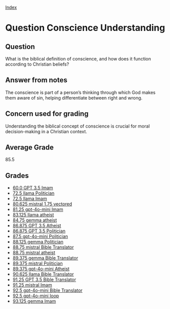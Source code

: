
[Index](../../index.md)
# Question Conscience Understanding
## Question
What is the biblical definition of conscience, and how does it function according to Christian beliefs?

## Answer from notes
The conscience is part of a person’s thinking through which God makes them aware of sin, helping differentiate between right and wrong.

## Concern used for grading
Understanding the biblical concept of conscience is crucial for moral decision-making in a Christian context.

## Average Grade
85.5

## Grades
 * [60.0 GPT 3.5 Imam](../answers/GPT_3.5_Imam/Conscience_Understanding.md)
 * [72.5 llama Politician](../answers/llama_Politician/Conscience_Understanding.md)
 * [72.5 llama Imam](../answers/llama_Imam/Conscience_Understanding.md)
 * [80.625 mistral 1.75 vectored](../answers/mistral_1.75_vectored/Conscience_Understanding.md)
 * [81.25 gpt-4o-mini Imam](../answers/gpt-4o-mini_Imam/Conscience_Understanding.md)
 * [83.125 llama atheist](../answers/llama_atheist/Conscience_Understanding.md)
 * [84.75 gemma atheist](../answers/gemma_atheist/Conscience_Understanding.md)
 * [86.875 GPT 3.5 Atheist](../answers/GPT_3.5_Atheist/Conscience_Understanding.md)
 * [86.875 GPT 3.5 Politician](../answers/GPT_3.5_Politician/Conscience_Understanding.md)
 * [87.5 gpt-4o-mini Politician](../answers/gpt-4o-mini_Politician/Conscience_Understanding.md)
 * [88.125 gemma Politician](../answers/gemma_Politician/Conscience_Understanding.md)
 * [88.75 mistral Bible Translator](../answers/mistral_Bible_Translator/Conscience_Understanding.md)
 * [88.75 mistral atheist](../answers/mistral_atheist/Conscience_Understanding.md)
 * [89.375 gemma Bible Translator](../answers/gemma_Bible_Translator/Conscience_Understanding.md)
 * [89.375 mistral Politician](../answers/mistral_Politician/Conscience_Understanding.md)
 * [89.375 gpt-4o-mini Atheist](../answers/gpt-4o-mini_Atheist/Conscience_Understanding.md)
 * [90.625 llama Bible Translator](../answers/llama_Bible_Translator/Conscience_Understanding.md)
 * [91.25 GPT 3.5 Bible Translator](../answers/GPT_3.5_Bible_Translator/Conscience_Understanding.md)
 * [91.25 mistral Imam](../answers/mistral_Imam/Conscience_Understanding.md)
 * [92.5 gpt-4o-mini Bible Translator](../answers/gpt-4o-mini_Bible_Translator/Conscience_Understanding.md)
 * [92.5 gpt-4o-mini loop](../answers/gpt-4o-mini_loop/Conscience_Understanding.md)
 * [93.125 gemma Imam](../answers/gemma_Imam/Conscience_Understanding.md)
